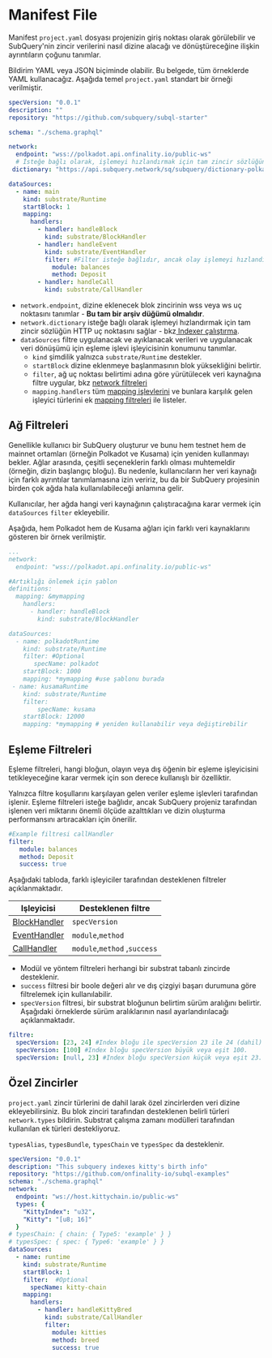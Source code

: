 # Manifest File

Manifest `project.yaml` dosyası projenizin giriş noktası olarak görülebilir ve SubQuery'nin zincir verilerini nasıl dizine alacağı ve dönüştüreceğine ilişkin ayrıntıların çoğunu tanımlar.

Bildirim YAML veya JSON biçiminde olabilir. Bu belgede, tüm örneklerde YAML kullanacağız. Aşağıda temel `project.yaml` standart bir örneği verilmiştir.

``` yml
specVersion: "0.0.1"
description: ""
repository: "https://github.com/subquery/subql-starter"

schema: "./schema.graphql"

network:
  endpoint: "wss://polkadot.api.onfinality.io/public-ws"
  # İsteğe bağlı olarak, işlemeyi hızlandırmak için tam zincir sözlüğün HTTP uç noktasını sağlayın
 dictionary: "https://api.subquery.network/sq/subquery/dictionary-polkadot"

dataSources:
  - name: main
    kind: substrate/Runtime
    startBlock: 1
    mapping:
      handlers:
        - handler: handleBlock
          kind: substrate/BlockHandler
        - handler: handleEvent
          kind: substrate/EventHandler
          filter: #Filter isteğe bağlıdır, ancak olay işlemeyi hızlandırması önerilir
            module: balances
            method: Deposit
        - handler: handleCall
          kind: substrate/CallHandler
```

- `network.endpoint`, dizine eklenecek blok zincirinin wss veya ws uç noktasını tanımlar - **Bu tam bir arşiv düğümü olmalıdır**.
- `network.dictionary` isteğe bağlı olarak işlemeyi hızlandırmak için tam zincir sözlüğün HTTP uç noktasını sağlar - bkz[ Indexer çalıştırma](../tutorials_examples/dictionary.md).
- `dataSources` filtre uygulanacak ve ayıklanacak verileri ve uygulanacak veri dönüşümü için eşleme işlevi işleyicisinin konumunu tanımlar.
  - `kind` şimdilik yalnızca `substrate/Runtime` destekler.
  - `startBlock` dizine eklenmeye başlanmasının blok yüksekliğini belirtir.
  - `filter`, ağ uç noktası belirtimi adına göre yürütülecek veri kaynağına filtre uygular, bkz [network filtreleri](#network-filters)
  - `mapping.handlers` tüm [mapping işlevlerini](./mapping.md) ve bunlara karşılık gelen işleyici türlerini ek [mapping filtreleri](#mapping-filters) ile listeler.

## Ağ Filtreleri

Genellikle kullanıcı bir SubQuery oluşturur ve bunu hem testnet hem de mainnet ortamları (örneğin Polkadot ve Kusama) için yeniden kullanmayı bekler. Ağlar arasında, çeşitli seçeneklerin farklı olması muhtemeldir (örneğin, dizin başlangıç bloğu). Bu nedenle, kullanıcıların her veri kaynağı için farklı ayrıntılar tanımlamasına izin veririz, bu da bir SubQuery projesinin birden çok ağda hala kullanılabileceği anlamına gelir.

Kullanıcılar, her ağda hangi veri kaynağının çalıştıracağına karar vermek için `dataSources` `filter` ekleyebilir.

Aşağıda, hem Polkadot hem de Kusama ağları için farklı veri kaynaklarını gösteren bir örnek verilmiştir.

```yaml
...
network:
  endpoint: "wss://polkadot.api.onfinality.io/public-ws"

#Artıklığı önlemek için şablon
definitions:
  mapping: &mymapping
    handlers:
      - handler: handleBlock
        kind: substrate/BlockHandler

dataSources:
  - name: polkadotRuntime
    kind: substrate/Runtime
    filter: #Optional
       specName: polkadot
    startBlock: 1000
    mapping: *mymapping #use şablonu burada
 - name: kusamaRuntime
    kind: substrate/Runtime
    filter: 
        specName: kusama
    startBlock: 12000 
    mapping: *mymapping # yeniden kullanabilir veya değiştirebilir
```

## Eşleme Filtreleri

Eşleme filtreleri, hangi bloğun, olayın veya dış öğenin bir eşleme işleyicisini tetikleyeceğine karar vermek için son derece kullanışlı bir özelliktir.

Yalnızca filtre koşullarını karşılayan gelen veriler eşleme işlevleri tarafından işlenir. Eşleme filtreleri isteğe bağlıdır, ancak SubQuery projeniz tarafından işlenen veri miktarını önemli ölçüde azalttıkları ve dizin oluşturma performansını artıracakları için önerilir.

```yaml
#Example filtresi callHandler
filter: 
   module: balances
   method: Deposit
   success: true
```

Aşağıdaki tabloda, farklı işleyiciler tarafından desteklenen filtreler açıklanmaktadır.

| Işleyicisi                                 | Desteklenen filtre           |
| ------------------------------------------ | ---------------------------- |
| [BlockHandler](./mapping.md#block-handler) | `specVersion`                |
| [EventHandler](./mapping.md#event-handler) | `module`,`method`            |
| [CallHandler](./mapping.md#call-handler)   | `module`,`method` ,`success` |


-  Modül ve yöntem filtreleri herhangi bir substrat tabanlı zincirde desteklenir.
- `success` filtresi bir boole değeri alır ve dış çizgiyi başarı durumuna göre filtrelemek için kullanılabilir.
- `specVersion` filtresi, bir substrat bloğunun belirtim sürüm aralığını belirtir. Aşağıdaki örneklerde sürüm aralıklarının nasıl ayarlandırılacağı açıklanmaktadır.

```yaml
filtre:
  specVersion: [23, 24] #Index bloğu ile specVersion 23 ile 24 (dahil) arasında.
  specVersion: [100] #Index bloğu specVersion büyük veya eşit 100.
  specVersion: [null, 23] #Index bloğu specVersion küçük veya eşit 23.
```

## Özel Zincirler

`project.yaml` zincir türlerini de dahil larak özel zincirlerden veri dizine ekleyebilirsiniz. Bu blok zinciri tarafından desteklenen belirli türleri `network.types` bildirin. Substrat çalışma zamanı modülleri tarafından kullanılan ek türleri destekliyoruz.

`typesAlias`, `typesBundle`, `typesChain` ve `typesSpec` da desteklenir.

``` yml
specVersion: "0.0.1"
description: "This subquery indexes kitty's birth info"
repository: "https://github.com/onfinality-io/subql-examples"
schema: "./schema.graphql"
network:
  endpoint: "ws://host.kittychain.io/public-ws"
  types: {
    "KittyIndex": "u32",
    "Kitty": "[u8; 16]"
  }
# typesChain: { chain: { Type5: 'example' } }
# typesSpec: { spec: { Type6: 'example' } }
dataSources:
  - name: runtime
    kind: substrate/Runtime
    startBlock: 1
    filter:  #Optional
      specName: kitty-chain 
    mapping:
      handlers:
        - handler: handleKittyBred
          kind: substrate/CallHandler
          filter:
            module: kitties
            method: breed
            success: true
```
